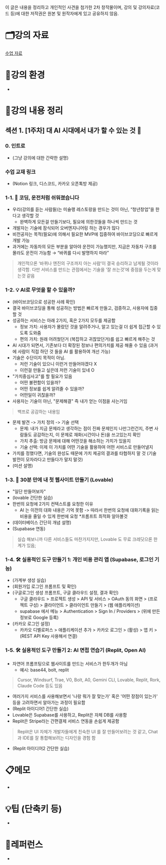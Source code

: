 이 글은 내용을 정리하고 개인적인 사견을 첨가한 2차 창작물이며, 강의 및 강의자료(코드 등)에 대한 저작권은 원본 및 원작자에게 있고 공유하지 않음.

# 🗂강의 자료

[수업 자료](https://www.notion.so/258ccfa5855c80d5b6fafd7c535bf24d?pvs=21)

# 🌈강의 환경

- 

# 📝강의 내용 정리

## 섹션 1. [1주차] 대 AI 시대에서 내가 할 수 있는 것 🌱

### 0. 인트로

- (그냥 강의에 대한 간략한 설명)

### 수업 교재 링크

- (Notion 링크, 디스코드, 카카오 오픈톡방 제공)

### 1-1. 🚗 코딩, 운전처럼 쉬워졌습니다

- 우리(강의를 듣는 사람들)는 미슐랭 레스토랑을 만드는 것이 아닌, “청년창업”을 한다고 생각할 것
    - 완벽하게 모든걸 만들기보다, 필요에 의한것들을 하나씩 만드는 것
- 개발자는 기술에 잠식되어 오버엔지니어링 하는 경우가 많다
- 비전공자는 목적(필요)에 의해서 필요한 MVP에 집중하여 바이브코딩으로 빠르게 개발 가능
- 과거에는 자동차의 모든 부분을 알아야 운전이 가능했지만, 지금은 자동차 구조를 몰라도 운전이 가능함 → “바퀴를 다시 발명하지 마라”

> 개인적으론 ‘바퀴나 엔진의 구조까지 아는 사람’이 결국 승리하고 남게될 것이라 생각함. 다만 서비스를 만드는 관점에서는 기술을 ‘잘 쓰는것’에 중점을 두는게 맞는것 같음
> 

### 1-2. 💡 AI로 무엇을 할 수 있을까?

- (바이브코딩으로 성공한 사례 확인)
- 결국 바이브코딩을 통해 성공하는 방법은 빠르게 만들고, 검증하고, 사용자에 집중할 것
- 성공하는 서비스는 아래 2가지, 혹은 2가지 모두를 제공함
    - 정보 가치: 사용자가 몰랐던 것을 알려주거나, 알고 있는걸 더 쉽게 접근할 수 있도록 도와줌
    - 편의 가치: 원래 어려웠던거 (복잡하고 귀찮았던거)를 쉽고 빠르게 해주는 것
- AI 시대가 되면서, 기존보다 더 확장된 정보나 편의가치를 제공 해줄 수 있음 (과거에 사람이 직접 하던 것 들을 AI 를 활용하여 개선 가능)
- 기술은 수단이지 목적이 아님.
    - 저런 기술이 있으니 이런거 만들어야겠다 X
    - 이런걸 만들고 싶은데 저런 기술이 있네 O
- "가치중심사고"를 할 필요가 있음
    - 어떤 불편함이 있을까?
    - 어떤 정보를 쉽게 알려줄 수 있을까?
    - 어떤일이 귀찮을까?
- 사용자는 기술이 아닌, "문제해결" 즉 내가 얻는 이점을 사는거임

> 백프로 공감하는 내용임
> 
- 문제 발견 -> 가치 정의 -> 기술 선택
    - 문제: 내가 지금 문제라고 생각하는 점이 진짜 문제인지 나만그런건지, 주변 사람들도 공감하는지, 이 문제로 재화(시간이나 돈)을 쓰고있는지 확인
    - 가치 추출: 방금 문제에 대해 어떤것을 해소하는 가치가 있을지
    - 기술 선택: 이제 이 가치를 어떤 기술을 활용하여 어떤 서비스로 만들어낼지
- 가치를 정했다면, 기술의 완성도 때문에 가치 제공의 결과를 타협하지 말 것 (기술 발전이 모자라다고 만들다가 말지 말것)
- (미션 설명)

### 1-3. 🚀 30분 만에 내 첫 웹사이트 만들기 (Lovable)

- "일단 만들어보자"
- (lovable 간단한 실습)
- 한번의 요청에 2가지 컨텍스트를 요청한 이유
    - AI 는 이전의 대화 내용은 기억 못함 -> 따라서 한번의 요청에 대화기록을 읽는 비용을 줄일 수 있게 한번에 요청 *프롬프트 최적화 알아볼것
- (데이터베이스 간단히 개념 설명)
- (Supabase 연동)

> 실습 해보니까 다른 서비스들도 마찬가지지만, Lovable 도 무료 크레딧으론 한계가 있음;
> 

### 1-4. 🛠 실용적인 도구 만들기 1: 개인 비용 관리 앱 (Supabase, 로그인 기능)

- (가계부 생성 실습)
- (회원가입 로그인 프롬프트 및 확인)
- (구글로그인 생성 프롬프트, 구글 클라우드 설정, 결과 확인)
    - 구글 클라우드 > 프로젝트 생성 > API 및 서비스 > OAuth 동의 화면 > (프로젝트 구성) > 클라이언트 > 클라이언트 만들기 > (웹 애플리케이션)
    - supabase 에서 메뉴 > Authentication > Sign In / Providers > (위에 만든 정보로 Google 등록)
- (카카오 로그인 설정)
    - 카카오 디벨로퍼스 > 애플리케이션 추가 > 카카오 로그인 > (활성) > 앱 키 > (REST API Key 사용해서 연결)

### 1-5. 🛠 실용적인 도구 만들기 2: AI 면접 연습기 (Replit, Open AI)

- 자연어 프롬프팅으로 웹사이트를 만드는 서비스가 한두개가 아님
    - 예시: base44, bolt, replit

> Cursor, Windsurf, Trae, V0, Bolt, A0, Gemini CLI, Lovable, Replit, Rork, Claude Code 등도 있음
> 
- 여러가지 서비스를 사용해보면서 '나랑 뭐가 잘 맞는가' 혹은 '어떤 장점이 있는가' 등을 고려하면서 알아가는 과정이 필요함
- (Replit 아이디어1 간단한 실습)
- Lovable은 Supabase를 사용하고, Replit은 자체 DB를 사용함
- Replit은 Stripe라는 간편결제 서비스 연동을 손쉽게 제공함

> Replit은 UI 자체가 개발자들에게 친숙한 UI 를 잘 만들어보려는 것 같고, Chat과 IDE를 잘 통합해보려는 디자인을 경험 함
> 
- (Replit 아이디어2 간단한 실습)

# 📋메모

- 

# 💡팁 (단축키 등)

- 

# 🔗레퍼런스

-

